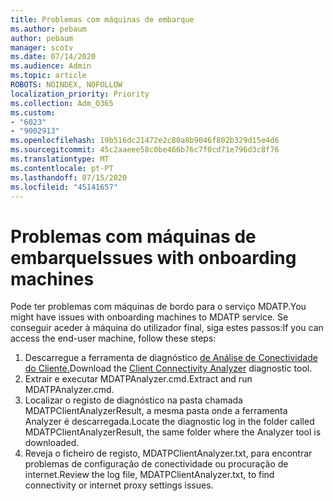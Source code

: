 ```yaml
---
title: Problemas com máquinas de embarque
ms.author: pebaum
author: pebaum
manager: scotv
ms.date: 07/14/2020
ms.audience: Admin
ms.topic: article
ROBOTS: NOINDEX, NOFOLLOW
localization_priority: Priority
ms.collection: Adm_O365
ms.custom:
- "6023"
- "9002913"
ms.openlocfilehash: 19b516dc21472e2c80a8b9046f802b329d15e4d6
ms.sourcegitcommit: 45c2aaeee58c0be466b76c7f0cd71e796d3c8f76
ms.translationtype: MT
ms.contentlocale: pt-PT
ms.lasthandoff: 07/15/2020
ms.locfileid: "45141657"
---
```

# <a name="issues-with-onboarding-machines"></a><span data-ttu-id="8b98e-102">Problemas com máquinas de embarque</span><span class="sxs-lookup"><span data-stu-id="8b98e-102">Issues with onboarding machines</span></span>

<span data-ttu-id="8b98e-103">Pode ter problemas com máquinas de bordo para o serviço MDATP.</span><span class="sxs-lookup"><span data-stu-id="8b98e-103">You might have issues with onboarding machines to MDATP service.</span></span> <span data-ttu-id="8b98e-104">Se conseguir aceder à máquina do utilizador final, siga estes passos:</span><span class="sxs-lookup"><span data-stu-id="8b98e-104">If you can access the end-user machine, follow these steps:</span></span>

1. <span data-ttu-id="8b98e-105">Descarregue a ferramenta de diagnóstico [de Análise de Conectividade do Cliente.](https://aka.ms/mdatpanalyzer)</span><span class="sxs-lookup"><span data-stu-id="8b98e-105">Download the [Client Connectivity Analyzer](https://aka.ms/mdatpanalyzer) diagnostic tool.</span></span>
2. <span data-ttu-id="8b98e-106">Extrair e executar MDATPAnalyzer.cmd.</span><span class="sxs-lookup"><span data-stu-id="8b98e-106">Extract and run MDATPAnalyzer.cmd.</span></span>
3. <span data-ttu-id="8b98e-107">Localizar o registo de diagnóstico na pasta chamada MDATPClientAnalyzerResult, a mesma pasta onde a ferramenta Analyzer é descarregada.</span><span class="sxs-lookup"><span data-stu-id="8b98e-107">Locate the diagnostic log in the folder called MDATPClientAnalyzerResult, the same folder where the Analyzer tool is downloaded.</span></span>
4. <span data-ttu-id="8b98e-108">Reveja o ficheiro de registo, MDATPClientAnalyzer.txt, para encontrar problemas de configuração de conectividade ou procuração de internet.</span><span class="sxs-lookup"><span data-stu-id="8b98e-108">Review the log file, MDATPClientAnalyzer.txt, to find connectivity or internet proxy settings issues.</span></span>
